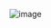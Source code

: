 ![image](https://user-images.githubusercontent.com/92860091/149213282-ef0def64-f78c-4e7a-b81e-c3c0029b63ea.png)
